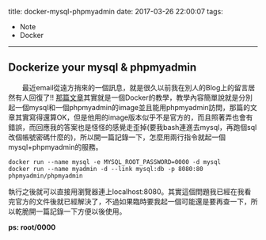 title: docker-mysql-phpmyadmin
date: 2017-03-26 22:00:07
tags:
- Note
- Docker

---
## Dockerize your mysql & phpmyadmin
　　最近email從遠方捎來的一個訊息，就是很久以前我在別人的Blog上的留言居然有人回復了!! [那篇文章](http://omarghader.github.io/docker-tutorial-phpmyadmin-and-mysql-server/)其實就是一個Docker的教學，教學內容簡單說就是分別起一個mysql和一個phpmyadmin的image並且能用phpmyadmin訪問，那篇的文章其實寫得還算OK，但是他用的image版本似乎不是官方的，而且照著弄也會有錯誤，而回應我的答案也是怪怪的感覺走歪掉(要我bash連進去mysql，再跑個sql改個帳號密碼什麼的)，所以開一篇記錄一下，怎麼用兩行指令就起一個mysql+phpmyadmin的服務。


    docker run --name mysql -e MYSQL_ROOT_PASSWORD=0000 -d mysql
    docker run --name myadmin -d --link mysql:db -p 8080:80 phpmyadmin/phpmyadmin


執行之後就可以直接用瀏覽器連上localhost:8080。其實這個問題我已經在我看完官方的文件後就已經解決了，不過如果臨時要我起一個可能還是要再查一下，所以乾脆開一篇記錄一下方便以後使用。　

**ps: root/0000**